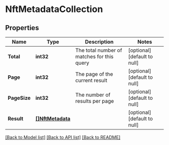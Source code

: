 # NftMetadataCollection

## Properties
Name | Type | Description | Notes
------------ | ------------- | ------------- | -------------
**Total** | **int32** | The total number of matches for this query | [optional] [default to null]
**Page** | **int32** | The page of the current result | [optional] [default to null]
**PageSize** | **int32** | The number of results per page | [optional] [default to null]
**Result** | [**[]NftMetadata**](nftMetadata.md) |  | [optional] [default to null]

[[Back to Model list]](../README.md#documentation-for-models) [[Back to API list]](../README.md#documentation-for-api-endpoints) [[Back to README]](../README.md)

